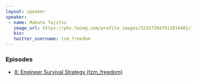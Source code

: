 ```yaml
---
layout: speaker
speaker:
 - name: Makoto Tajitsu
   image_url: https://pbs.twimg.com/profile_images/521572047911014401/_bezOit_.png
   bio:
   twitter_username: tzm_freedom
---
```


### Episodes

- [8: Engineer Survival Strategy (tzm_freedom)](/008/)
